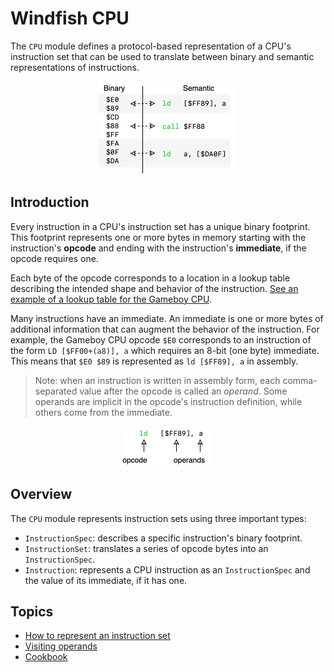 # Windfish CPU

The `CPU` module defines a protocol-based representation of a CPU's instruction set that can be used to translate between binary and semantic representations of instructions.

<p align="center">
  <img title="Interchange between binary and semantic representations" width="222" height="149" src="../diagrams/interchange.png">
</p>

## Introduction

Every instruction in a CPU's instruction set has a unique binary footprint.
This footprint represents one or more bytes in memory starting with the instruction's **opcode** and ending with the instruction's **immediate**, if the opcode requires one.

Each byte of the opcode corresponds to a location in a lookup table describing the intended shape and behavior of the instruction.
[See an example of a lookup table for the Gameboy CPU](https://www.pastraiser.com/cpu/gameboy/gameboy_opcodes.html).

Many instructions have an immediate.
An immediate is one or more bytes of additional information that can augment the behavior of the instruction.
For example, the Gameboy CPU opcode `$E0` corresponds to an instruction of the form `LD [$FF00+(a8)], a` which requires an 8-bit (one byte) immediate.
This means that `$E0 $89` is represented as `ld [$FF89], a` in assembly.

> Note: when an instruction is written in assembly form, each comma-separated value after the opcode is called an *operand*.
> Some operands are implicit in the opcode's instruction definition, while others come from the immediate.

<p align="center">
  <img title="Representation of an instruction's opcode and operands" width="147" height="64" src="../diagrams/opcode_operands.png">
</p>

## Overview

The `CPU` module represents instruction sets using three important types:

- `InstructionSpec`: describes a specific instruction's binary footprint.
- `InstructionSet`: translates a series of opcode bytes into an `InstructionSpec`.
- `Instruction`: represents a CPU instruction as an `InstructionSpec` and the value of its immediate, if it has one.

## Topics

- [How to represent an instruction set](how_to_represent_an_instruction_set.md)
- [Visiting operands](visiting_operands.md)
- [Cookbook](cookbook.md)
